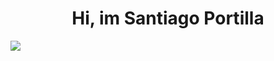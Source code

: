 <div align="center">
<h1 align="center">Hi, im Santiago Portilla </h1>
</div>
<img src="https://github.com/Santiago-Portilla/Santiago-Portilla/blob/main/BannerAndroidDeveloper.png)https://github.com/Santiago-Portilla/Santiago-Portilla/blob/main/BannerAndroidDeveloper.png">

